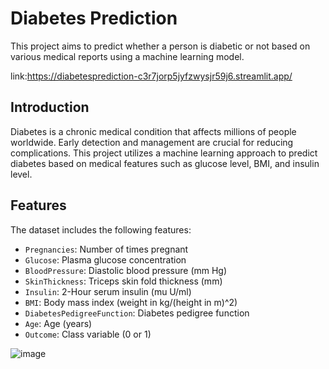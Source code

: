 # Diabetes Prediction

This project aims to predict whether a person is diabetic or not based on various medical reports using a machine learning model.

link:https://diabetesprediction-c3r7jorp5jyfzwysjr59j6.streamlit.app/

## Introduction
Diabetes is a chronic medical condition that affects millions of people worldwide. Early detection and management are crucial for reducing complications. This project utilizes a machine learning approach to predict diabetes based on medical features such as glucose level, BMI, and insulin level.



## Features
The dataset includes the following features:
- `Pregnancies`: Number of times pregnant
- `Glucose`: Plasma glucose concentration
- `BloodPressure`: Diastolic blood pressure (mm Hg)
- `SkinThickness`: Triceps skin fold thickness (mm)
- `Insulin`: 2-Hour serum insulin (mu U/ml)
- `BMI`: Body mass index (weight in kg/(height in m)^2)
- `DiabetesPedigreeFunction`: Diabetes pedigree function
- `Age`: Age (years)
- `Outcome`: Class variable (0 or 1)


![image](https://github.com/debnarayankundu/diabetes_prediction/assets/159264658/495abc26-55e3-4f15-afe9-8ac7954bc877)


